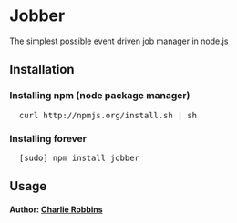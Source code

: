 # Jobber

The simplest possible event driven job manager in node.js

## Installation

### Installing npm (node package manager)
<pre>
  curl http://npmjs.org/install.sh | sh
</pre>

### Installing forever
<pre>
  [sudo] npm install jobber
</pre>

## Usage 


#### Author: [Charlie Robbins](http://www.charlierobbins.com)